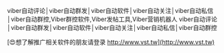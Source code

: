 viber自动评论│viber自动群发│viber自动软件│viber自动关注│viber自动私信│viber自动群控,Viber群控软件,Viber发帖工具,Viber营销机器人
viber自动评论│viber自动群发│viber自动软件│viber自动关注│viber自动私信│viber自动群控

[😍想了解推广相关软件的朋友请登录 http://www.vst.tw](http://www.vst.tw)



